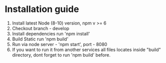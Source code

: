 Installation guide
====================
1) Install latest Node (8-10) version, npm v >= 6
2) Checkout branch - develop
3) Install dependencies run 'npm install'
4) Build Static run 'npm build'
5) Run via node server - 'npm start', port - 8080
6) If you want to run it from another services all files locates inside "build" directory, dont
forget to run 'npm build' before.

